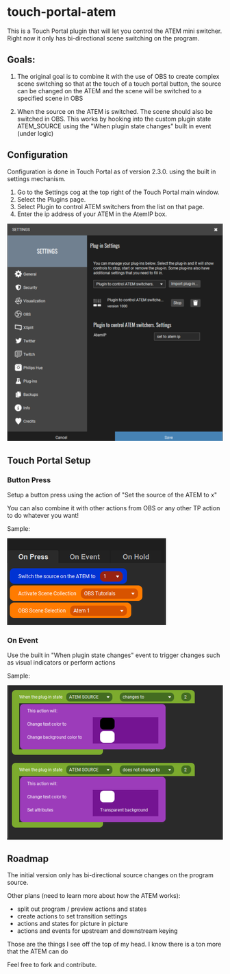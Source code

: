 # touch-portal-atem
This is a Touch Portal plugin that will let you control the ATEM mini switcher. Right now it only has bi-directional scene switching on the program.

## Goals:

1. The original goal is to combine it with the use of OBS to create complex scene switching so that at the touch of a touch portal button, the source can be changed on the ATEM and the scene will be  switched to a specified scene in OBS

2. When the source on the ATEM is switched. The scene should also be switched in OBS. This works by hooking into the custom plugin state ATEM_SOURCE using the "When plugin state changes" built in event (under logic)

## Configuration

Configuration is done in Touch Portal as of version 2.3.0. using the built in settings mechanism.

1. Go to the Settings cog at the top right of the Touch Portal main window.
2. Select the Plugins page.
3. Select Plugin to control ATEM switchers from the list on that page.
4. Enter the ip address of your ATEM in the AtemIP box.

![Touch Portal ATEM Plugin Settings](Screenshots/TPAtemSettings.png)


## Touch Portal Setup


### Button Press

Setup a button press using the action of "Set the source of the ATEM to x"

You can also combine it with other actions from OBS or any other TP action to do whatever you want!

Sample:

![Sample Touch Portal ATEM OnPress action](Screenshots/OnPress.png)

### On Event

Use the built in "When plugin state changes" event to trigger changes such as visual indicators or perform actions

Sample:

![Sample Touch Portal ATEM OnEvent](Screenshots/OnEvent.png)


## Roadmap

The initial version only has bi-directional source changes on the program source. 

Other plans (need to learn more about how the ATEM works):

* split out program / preview actions and states
* create actions to set transition settings
* actions and states for picture in picture
* actions and events for upstream and downstream keying

Those are the things I see off the top of my head. I know there is a ton more that the ATEM can do


Feel free to fork and contribute.


